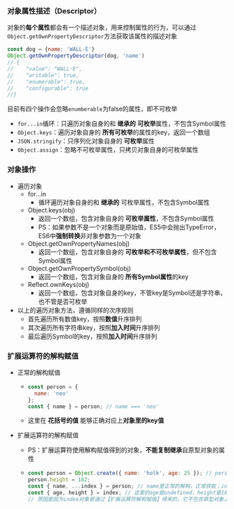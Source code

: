 ### 对象属性描述（Descriptor）

对象的**每个属性**都会有一个描述对象，用来控制属性的行为，可以通过`Object.getOwnPropertyDescriptor`方法获取该属性的描述对象

```js
const dog = {name: 'WALL·E'}
Object.getOwnPropertyDescriptor(dog, 'name')
// {
//    "value": "WALL·E",
//    "writable": true,
//    "enumerable": true,
//    "configurable": true
//}
```

目前有四个操作会忽略`enumberable`为false的属性，即不可枚举

- `for...in`循环：只遍历对象自身的和 **继承的** **可枚举**属性，不包含Symbol属性 
- `Object.keys`：遍历对象自身的 **所有可枚举**的属性的key，返回一个数组
- `JSON.stringify`：只序列化对象自身的 **可枚举**属性
- `Object.assign`：忽略不可枚举属性，只拷贝对象自身的可枚举属性

### 对象操作

- 遍历对象
  - for…in
    - 循环遍历对象自身的和 **继承的** 可枚举属性，不包含Symbol属性 
  - Object.keys(obj)
    - 返回一个数组，包含对象自身的 **可枚举属性**，不包含Symbol属性
    - PS：如果参数不是一个对象而是原始值，ES5中会抛出TypeError，ES6中**强制转换**非对象参数为一个对象
  - Object.getOwnPropertyNames(obj)
    - 返回一个数组，包含对象自身的 **可枚举和不可枚举属性**，但不包含Symbol属性
  - Object.getOwnPropertySymbol(obj)
    - 返回一个数组，包含对象自身的 **所有Symbol属性**的key
  - Reflect.ownKeys(obj)
    - 返回一个数组，包含对象自身的key，不管key是Symbol还是字符串，也不管是否可枚举
- 以上的遍历对象方法，遵循同样的次序规则
  - 首先遍历所有数值key，按照**数值**升序排列
  - 其次遍历所有字符串key，按照**加入时间**升序排列
  - 最后遍历Symbol的key，按照**加入时间**升序排列

### 扩展运算符的解构赋值

- 正常的解构赋值

  - ```js
    const person = {
      name: 'neo'
    };
    const { name } = person; // name === 'neo'
    ```

  - 这里在 **花括号的值** 能够正确对应上**对象里的key值**

- 扩展运算符的解构赋值

  - PS：扩展运算符使用解构赋值得到的对象，**不能复制继承**自原型对象的属性

  - ```js
    const person = Object.create({ name: 'holk', age: 25 }); // person原型是输入参数的对象
    person.height = 182;
    const { name, ...index } = person; // name是正常的解构，正常获取；index是扩展运算符解构
    const { age, height } = index; // 这里的age是undefined，height是182
    // 原因是因为index对象是通过【扩展运算符解构赋值】得来的，它不包含原型对象上的属性
    ```

  

